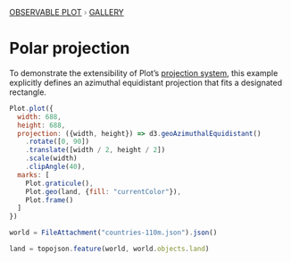 <div style="color: grey; font: 13px/25.5px var(--sans-serif); text-transform: uppercase;"><h1 style="display: none;">Plot: Polar projection</h1><a href="/plot">Observable Plot</a> › <a href="/@observablehq/plot-gallery">Gallery</a></div>

# Polar projection

To demonstrate the extensibility of Plot’s [projection system](https://observablehq.com/plot/features/projections), this example explicitly defines an azimuthal equidistant projection that fits a designated rectangle.

```js echo
Plot.plot({
  width: 688,
  height: 688,
  projection: ({width, height}) => d3.geoAzimuthalEquidistant()
    .rotate([0, 90])
    .translate([width / 2, height / 2])
    .scale(width)
    .clipAngle(40),
  marks: [
    Plot.graticule(),
    Plot.geo(land, {fill: "currentColor"}),
    Plot.frame()
  ]
})
```

```js echo
world = FileAttachment("countries-110m.json").json()
```

```js echo
land = topojson.feature(world, world.objects.land)
```
